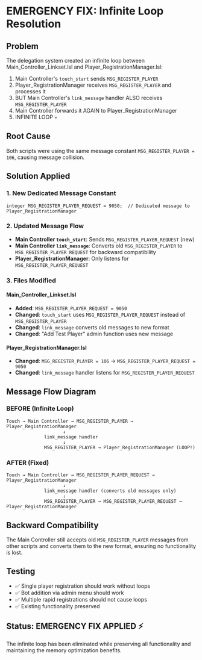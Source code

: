 # EMERGENCY FIX: Infinite Loop Resolution

## Problem
The delegation system created an infinite loop between Main_Controller_Linkset.lsl and Player_RegistrationManager.lsl:

1. Main Controller's `touch_start` sends `MSG_REGISTER_PLAYER` 
2. Player_RegistrationManager receives `MSG_REGISTER_PLAYER` and processes it
3. BUT Main Controller's `link_message` handler ALSO receives `MSG_REGISTER_PLAYER` 
4. Main Controller forwards it AGAIN to Player_RegistrationManager
5. INFINITE LOOP 💀

## Root Cause
Both scripts were using the same message constant `MSG_REGISTER_PLAYER = 106`, causing message collision.

## Solution Applied

### 1. New Dedicated Message Constant
```lsl
integer MSG_REGISTER_PLAYER_REQUEST = 9050;  // Dedicated message to Player_RegistrationManager
```

### 2. Updated Message Flow
- **Main Controller `touch_start`**: Sends `MSG_REGISTER_PLAYER_REQUEST` (new)
- **Main Controller `link_message`**: Converts old `MSG_REGISTER_PLAYER` to `MSG_REGISTER_PLAYER_REQUEST` for backward compatibility  
- **Player_RegistrationManager**: Only listens for `MSG_REGISTER_PLAYER_REQUEST`

### 3. Files Modified

#### Main_Controller_Linkset.lsl
- **Added**: `MSG_REGISTER_PLAYER_REQUEST = 9050`
- **Changed**: `touch_start` uses `MSG_REGISTER_PLAYER_REQUEST` instead of `MSG_REGISTER_PLAYER`
- **Changed**: `link_message` converts old messages to new format
- **Changed**: "Add Test Player" admin function uses new message

#### Player_RegistrationManager.lsl  
- **Changed**: `MSG_REGISTER_PLAYER = 106` → `MSG_REGISTER_PLAYER_REQUEST = 9050`
- **Changed**: `link_message` handler listens for `MSG_REGISTER_PLAYER_REQUEST`

## Message Flow Diagram

### BEFORE (Infinite Loop)
```
Touch → Main Controller → MSG_REGISTER_PLAYER → Player_RegistrationManager
                     ↓
              link_message handler
                     ↓  
              MSG_REGISTER_PLAYER → Player_RegistrationManager (LOOP!)
```

### AFTER (Fixed)
```
Touch → Main Controller → MSG_REGISTER_PLAYER_REQUEST → Player_RegistrationManager
                     ↓
              link_message handler (converts old messages only)
                     ↓
              MSG_REGISTER_PLAYER → MSG_REGISTER_PLAYER_REQUEST → Player_RegistrationManager
```

## Backward Compatibility
The Main Controller still accepts old `MSG_REGISTER_PLAYER` messages from other scripts and converts them to the new format, ensuring no functionality is lost.

## Testing
- ✅ Single player registration should work without loops
- ✅ Bot addition via admin menu should work  
- ✅ Multiple rapid registrations should not cause loops
- ✅ Existing functionality preserved

## Status: EMERGENCY FIX APPLIED ⚡
The infinite loop has been eliminated while preserving all functionality and maintaining the memory optimization benefits.